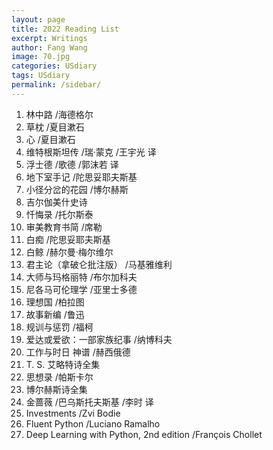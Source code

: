 ```yaml
---
layout: page
title: 2022 Reading List
excerpt: Writings
author: Fang Wang
image: 70.jpg
categories: USdiary
tags: USdiary
permalink: /sidebar/
---
```


1. 林中路 /海德格尔
2. 草枕 /夏目漱石
3. 心 /夏目漱石
4. 维特根斯坦传 /瑞·蒙克 /王宇光 译
5. 浮士德 /歌德 /郭沫若 译
6. 地下室手记 /陀思妥耶夫斯基
7. 小径分岔的花园 /博尔赫斯
8. 吉尔伽美什史诗    
9. 忏悔录 /托尔斯泰
10. 审美教育书简 /席勒
11. 白痴 /陀思妥耶夫斯基
14. 白鲸 /赫尔曼·梅尔维尔
15. 君主论（拿破仑批注版） /马基雅维利
16. 大师与玛格丽特 /布尔加科夫
17. 尼各马可伦理学 /亚里士多德
18. 理想国 /柏拉图
19. 故事新编 /鲁迅
20. 规训与惩罚 /福柯
21. 爱达或爱欲：一部家族纪事 /纳博科夫
23. 工作与时日 神谱 /赫西俄德
24. T. S. 艾略特诗全集
24. 思想录 /帕斯卡尔
23. 博尔赫斯诗全集
24. 金蔷薇 /巴乌斯托夫斯基 /李时 译
25. Investments /Zvi Bodie
26. Fluent Python /Luciano Ramalho
27. Deep Learning with Python, 2nd edition /François Chollet

   

   


